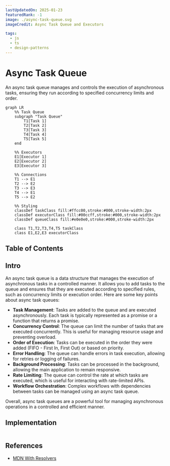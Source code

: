 ```yaml
---
lastUpdatedOn: 2025-01-23
featuredRank: -1
image: ./async-task-queue.svg
imageCredit: Async Task Queue and Executors

tags:
  - js
  - ts
  - design-patterns
---
```


# Async Task Queue

An async task queue manages and controls the execution of asynchronous tasks, ensuring they run according to specified concurrency limits and order.

```mermaid
graph LR
    %% Task Queue
    subgraph "Task Queue"
        T1[Task 1]
        T2[Task 2]
        T3[Task 3]
        T4[Task 4]
        T5[Task 5]
    end

    %% Executors
    E1[Executor 1]
    E2[Executor 2]
    E3[Executor 3]

    %% Connections
    T1 --> E1
    T2 --> E2
    T3 --> E3
    T4 --> E1
    T5 --> E2

    %% Styling
    classDef taskClass fill:#ffcc00,stroke:#000,stroke-width:2px
    classDef executorClass fill:#00ccff,stroke:#000,stroke-width:2px
    classDef queueClass fill:#e0e0e0,stroke:#000,stroke-width:2px

    class T1,T2,T3,T4,T5 taskClass
    class E1,E2,E3 executorClass
```

## Table of Contents

## Intro

An async task queue is a data structure that manages the execution of asynchronous tasks in a controlled manner. It allows you to add tasks to the queue and ensures that they are executed according to specified rules, such as concurrency limits or execution order. Here are some key points about async task queues:

- **Task Management**: Tasks are added to the queue and are executed asynchronously. Each task is typically represented as a promise or a function that returns a promise.
- **Concurrency Control**: The queue can limit the number of tasks that are executed concurrently. This is useful for managing resource usage and preventing overload.
- **Order of Execution**: Tasks can be executed in the order they were added (FIFO - First In, First Out) or based on priority.
- **Error Handling**: The queue can handle errors in task execution, allowing for retries or logging of failures.
- **Background Processing**: Tasks can be processed in the background, allowing the main application to remain responsive.
- **Rate Limiting**: The queue can control the rate at which tasks are executed, which is useful for interacting with rate-limited APIs.
- **Workflow Orchestration**: Complex workflows with dependencies between tasks can be managed using an async task queue.

Overall, async task queues are a powerful tool for managing asynchronous operations in a controlled and efficient manner.

## Implementation

```ts file=./2025-01-24-code-sample.ts collapse={47-52, 56-64, 67-75, 80-89, 101-106, 110-112}

```

## References

- [MDN With Resolvers](https://developer.mozilla.org/en-US/docs/Web/JavaScript/Reference/Global_Objects/Promise/withResolvers)
